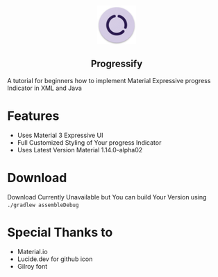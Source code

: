 <p align="center">
  <img src="/app/src/main/res/mipmap-xxxhdpi/ic_launcher.png" alt="progressify" width="90" height="90"/>
</p>

<h2 align="center"><b>Progressify</b></h2>

<div align="center">


</div>
A tutorial for beginners how to implement Material Expressive progress Indicator in XML and Java

# Features 
- Uses Material 3 Expressive UI
- Full Customized Styling of Your progress Indicator
- Uses Latest Version Material 1.14.0-alpha02

# Download 
Download Currently Unavailable but You can build Your Version using ```./gradlew assembleDebug ```
# Special Thanks to 
- Material.io
- Lucide.dev for github icon
- Gilroy font

